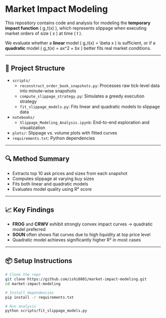 # Market Impact Modeling

This repository contains code and analysis for modeling the **temporary impact function** \( g_t(x) \), which represents slippage when executing market orders of size \( x \) at time \( t \).

We evaluate whether a **linear** model \( g_t(x) = \beta x \) is sufficient, or if a **quadratic** model \( g_t(x) = ax^2 + bx \) better fits real market conditions.

---

## 📂 Project Structure

- `scripts/`
  - `reconstruct_order_book_snapshots.py`: Processes raw tick-level data into minute-wise snapshots
  - `compute_slippage_strategy.py`: Simulates a greedy execution strategy
  - `fit_slippage_models.py`: Fits linear and quadratic models to slippage data
- `notebooks/`
  - `Slippage_Modeling_Analysis.ipynb`: End-to-end exploration and visualization
- `plots/`: Slippage vs. volume plots with fitted curves
- `requirements.txt`: Python dependencies

---

## 🔍 Method Summary

- Extracts top 10 ask prices and sizes from each snapshot
- Computes slippage at varying buy sizes
- Fits both linear and quadratic models
- Evaluates model quality using R² score

---

## 📈 Key Findings

- **FROG** and **CRWV** exhibit strongly convex impact curves → quadratic model preferred
- **SOUN** often shows flat curves due to high liquidity at top price level
- Quadratic model achieves significantly higher R² in most cases

---

## 📦 Setup Instructions

```bash
# Clone the repo
git clone https://github.com/ishi0801/market-impact-modeling.git
cd market-impact-modeling

# Install dependencies
pip install -r requirements.txt

# Run analysis
python scripts/fit_slippage_models.py
